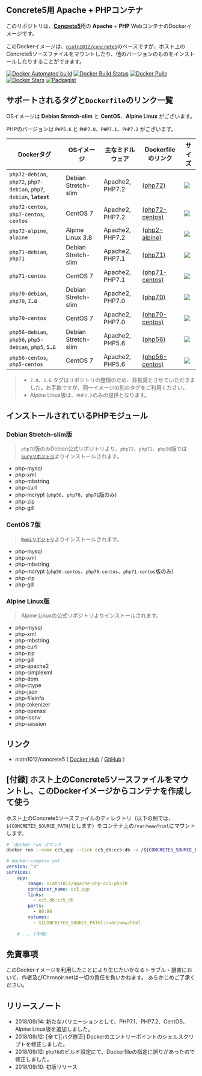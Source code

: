 ## Concrete5用 Apache + PHPコンテナ

このリポジトリは、[**Concrete5**](https://www.concrete5.org/)用の **Apache** + **PHP** WebコンテナのDockerイメージです。

このDockerイメージは、[`niatn1012/concrete5`](https://hub.docker.com/r/niatn1012/concrete5/)のベースですが、ホスト上のConcrete5ソースファイルをマウントしたり、他のバージョンのものをインストールしたりすることができます。

[![Docker Automated build](https://img.shields.io/docker/automated/niatn1012/apache-php-cc5.svg)](https://hub.docker.com/r/niatn1012/apache-php-cc5/)
[![Docker Build Status](https://img.shields.io/docker/build/niatn1012/apache-php-cc5.svg)](https://hub.docker.com/r/niatn1012/apache-php-cc5/)
[![Docker Pulls](https://img.shields.io/docker/pulls/niatn1012/apache-php-cc5.svg)](https://hub.docker.com/r/niatn1012/apache-php-cc5/)
[![Docker Stars](https://img.shields.io/docker/stars/niatn1012/apache-php-cc5.svg)](https://hub.docker.com/r/niatn1012/apache-php-cc5/)
[![Packagist](https://img.shields.io/packagist/l/doctrine/orm.svg)](https://github.com/Nia-TN1012/docker-apache-php-cc5/blob/master/LICENSE)

## サポートされるタグと`Dockerfile`のリンク一覧

OSイメージは **Debian Stretch-slim** と **CentOS**、**Alpine Linux** がございます。

PHPのバージョンは `PHP5.6` と `PHP7.0`、`PHP7.1`、`PHP7.2` がございます。

|Dockerタグ|OSイメージ|主なミドルウェア|Dockerfileのリンク|サイズ|
|---|---|---|---|---|
|`php72-debian`, `php72`, `php7-debian`, `php7`, `debian`, **`latest`**|Debian Stretch-slim|Apache2, PHP7.2|[(php72)](https://github.com/Nia-TN1012/docker-apache-php-cc5/tree/master/php72)|[![](https://images.microbadger.com/badges/image/niatn1012/apache-php-cc5:php72.svg)](https://microbadger.com/images/niatn1012/apache-php-cc5 "Get your own image badge on microbadger.com")|
|`php72-centos`, `php7-centos`, `centos`|CentOS 7|Apache2, PHP7.2|[(php72-centos)](https://github.com/Nia-TN1012/docker-apache-php-cc5/tree/master/php72-centos)|[![](https://images.microbadger.com/badges/image/niatn1012/apache-php-cc5:php72-centos.svg)](https://microbadger.com/images/niatn1012/apache-php-cc5 "Get your own image badge on microbadger.com")|
|`php72-alpine`, `alpine`|Alpine Linux 3.8|Apache2, PHP7.2|[(php2-alpine)](https://github.com/Nia-TN1012/docker-apache-php-cc5/tree/master/php72-alpine)|[![](https://images.microbadger.com/badges/image/niatn1012/apache-php-cc5:php72-alpine.svg)](https://microbadger.com/images/niatn1012/apache-php-cc5 "Get your own image badge on microbadger.com")|
|`php71-debian`, `php71`|Debian Stretch-slim|Apache2, PHP7.1|[(php71)](https://github.com/Nia-TN1012/docker-apache-php-cc5/tree/master/php71)|[![](https://images.microbadger.com/badges/image/niatn1012/apache-php-cc5:php71.svg)](https://microbadger.com/images/niatn1012/apache-php-cc5 "Get your own image badge on microbadger.com")|
|`php71-centos`|CentOS 7|Apache2, PHP7.1|[(php71-centos)](https://github.com/Nia-TN1012/docker-apache-php-cc5/tree/master/php71-centos)|[![](https://images.microbadger.com/badges/image/niatn1012/apache-php-cc5:php71-centos.svg)](https://microbadger.com/images/niatn1012/apache-php-cc5 "Get your own image badge on microbadger.com")|
|`php70-debian`, `php70`, ~~`7.0`~~|Debian Stretch-slim|Apache2, PHP7.0|[(php70)](https://github.com/Nia-TN1012/docker-apache-php-cc5/tree/master/php70)|[![](https://images.microbadger.com/badges/image/niatn1012/apache-php-cc5.svg)](https://microbadger.com/images/niatn1012/apache-php-cc5 "Get your own image badge on microbadger.com")|
|`php70-centos`|CentOS 7|Apache2, PHP7.0|[(php70-centos)](https://github.com/Nia-TN1012/docker-apache-php-cc5/tree/master/php70-centos)|[![](https://images.microbadger.com/badges/image/niatn1012/apache-php-cc5:php70-centos.svg)](https://microbadger.com/images/niatn1012/apache-php-cc5 "Get your own image badge on microbadger.com")|
|`php56-debian`, `php56`, `php5-debian`, `php5`, ~~`5.6`~~|Debian Stretch-slim|Apache2, PHP5.6|[(php56)](https://github.com/Nia-TN1012/docker-apache-php-cc5/tree/master/php56)|[![](https://images.microbadger.com/badges/image/niatn1012/apache-php-cc5:php56.svg)](https://microbadger.com/images/niatn1012/apache-php-cc5:php56 "Get your own image badge on microbadger.com")|
|`php56-centos`, `php5-centos`|CentOS 7|Apache2, PHP5.6|[(php56-centos)](https://github.com/Nia-TN1012/docker-apache-php-cc5/tree/master/php56-centos)|[![](https://images.microbadger.com/badges/image/niatn1012/apache-php-cc5:php56-centos.svg)](https://microbadger.com/images/niatn1012/apache-php-cc5 "Get your own image badge on microbadger.com")|
> * `7.0`、`5.6` タグはリポジトリの整理のため、非推奨とさせていただきました。お手数ですが、同一イメージの別のタグをご利用ください。
> * Alpine Linux版は、`PHP7.2`のみの提供となります。


## インストールされているPHPモジュール

### Debian Stretch-slim版

> `php70`版のみDebian公式リポジトリより、`php72`、`php71`、`php56`版では[`Suryリポジトリ`](https://deb.sury.org/)よりインストールされます。

* php-mysql
* php-xml
* php-mbstring
* php-curl
* php-mcrypt (`php56`、`php70`、`php71`版のみ)
* php-zip
* php-gd

### CentOS 7版

> [`Remiリポジトリ`](https://rpms.remirepo.net/)よりインストールされます。

* php-mysql
* php-xml
* php-mbstring
* php-mcrypt (`php56-centos`、`php70-centos`、`php71-centos`版のみ)
* php-zip
* php-gd

### Alpine Linux版

> Alpine Linuxの公式リポジトリよりインストールされます。

* php-mysql
* php-xml
* php-mbstring
* php-curl
* php-zip
* php-gd
* php-apache2
* php-simplexml
* php-dom
* php-ctype
* php-json
* php-fileinfo
* php-tokenizer
* php-openssl
* php-iconv
* php-session

## リンク

* niatn1012/concrete5 ( [Docker Hub](https://hub.docker.com/r/niatn1012/concrete5/) / [GitHub](https://github.com/Nia-TN1012/docker-concrete5) )

## [付録] ホスト上のConcrete5ソースファイルをマウントし、このDockerイメージからコンテナを作成して使う

ホスト上のConcrete5ソースファイルのディレクトリ（以下の例では、`${CONCRETE5_SOURCE_PATH}`とします）をコンテナ上の`/var/www/html`にマウントします。

```bash
# `docker run`コマンド
docker run --name cc5_app --link cc5_db:cc5:db -v /${CONCRETE5_SOURCE_PATH}:/var/www/html -d niatn1012/apache-php-cc5:php70
```

```yml
# docker-compose.yml
version: "3"
services:
    app:
        image: niatn1012/apache-php-cc5:php70
        container_name: cc5_app
        links:
          - cc5_db:cc5_db
        ports:
          - 80:80
        volumes:
          - ${CONCRETE5_SOURCE_PATH}:/var/www/html
    
    # ... (中略)
```

## 免責事項

このDockerイメージを利用したことにより生じたいかなるトラブル・損害において、作者及びChronoir.netは一切の責任を負いかねます。
あらかじめご了承ください。

## リリースノート

* 2018/09/14: 新たなバリエーションとして、PHP7.1、PHP7.2、CentOS、Alpine Linux版を追加しました。
* 2018/09/12: [全て][バグ修正] Dockerのエントリーポイントのシェルスクリプトを修正しました。
* 2018/09/12: `php70`のビルド設定にて、Dockerfileの指定に誤りがあったので修正しました。
* 2018/09/10: 初版リリース
